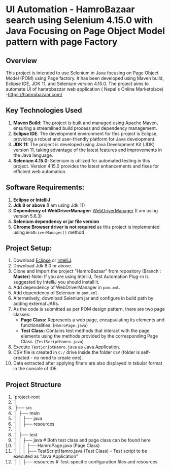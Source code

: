 # UI Automation - HamroBazaar search using Selenium 4.15.0 with Java Focusing on Page Object Model pattern with page Factory

## Overview
This project is intended to use Selenium in Java focusing on Page Object Model (POM) using Page factory. It has been developed using Maven build, Eclipse IDE, JDK 11, and Selenium version 4.15.0. The project aims to automate UI of hamrobazzar web application ( Nepal's Online Marketplace) -https://hamrobazaar.com/

## Key Technologies Used
1. **Maven Build:** The project is built and managed using Apache Maven, ensuring a streamlined build process and dependency management.
2. **Eclipse IDE**: The development environment for this project is Eclipse, providing a robust and user-friendly platform for Java development.
3. **JDK 11:** The project is developed using Java Development Kit (JDK) version 11, taking advantage of the latest features and improvements in the Java language.
4. **Selenium 4.15.0**: Selenium is utilized for automated testing in this project. Version 4.15.0 provides the latest enhancements and fixes for efficient web automation.

## Software Requirements:
1. **Eclipse or IntelliJ**
2. **Jdk 8 or above** (I am using Jdk 11)
3. **Dependency of WebDriverManager:** [WebDriverManager](https://mvnrepository.com/artifact/io.github.bonigarcia/webdrivermanager) (I am using version 5.6.3)
4. **Selenium dependency or jar file version**
5. **Chrome Browser driver is not required** as this project is implemented using `WebDriverManager()` method

## Project Setup:
1. Download [Eclipse](https://www.eclipse.org/downloads/) or [IntelliJ](https://www.jetbrains.com/idea/download/).
2. Download Jdk 8.0 or above.
3. Clone and Import the project "HamroBazaar" from repository (Branch : **Master**)
   Note: If you are using IntelliJ, Test Automation Plug-in is suggested by IntelliJ you should install it.
5. Add dependency of WebDriverManager in `pom.xml`.
6. Add dependency of Selenium in `pom.xml`.
7. Alternatively, download Selenium jar and configure in build path by adding external JARs.
8. As the code is submitted as per POM design pattern, there are two page classes:
   - **Page Class:** Represents a web page, encapsulating its elements and functionalities. (`HamroPage.java`)
   - **Test Class:** Contains test methods that interact with the page elements using the methods provided by the corresponding Page Class. (`TestScriptHamro.java`)
9. Execute `TestScriptHamro.java` as Java Application.
10. CSV file is created in `C:/` drive inside the folder `CSV` (folder is self-created - no need to create one).
11. Data extracted after applying filters are also displayed in tabular format in the console of IDE.

## Project Structure
1. `project-root 
2. `│ 
3. `├── src 
4. `│ ├── main 
5. `│ │ ├── java 
6. `│ │ ├── resources 
7. `│ │
8. `│ ├── test 
9. `│ │ ├── java # Both test class and page class can be found here 
10. `│ │ │ ├── HamroPage.java (Page Class) 
11. `│ │ │ ├── TestScriptHamro.java (Test Class) - Test script to be executed as "Java Application" 
12. `│ │ ├── resources # Test-specific configuration files and resources 

